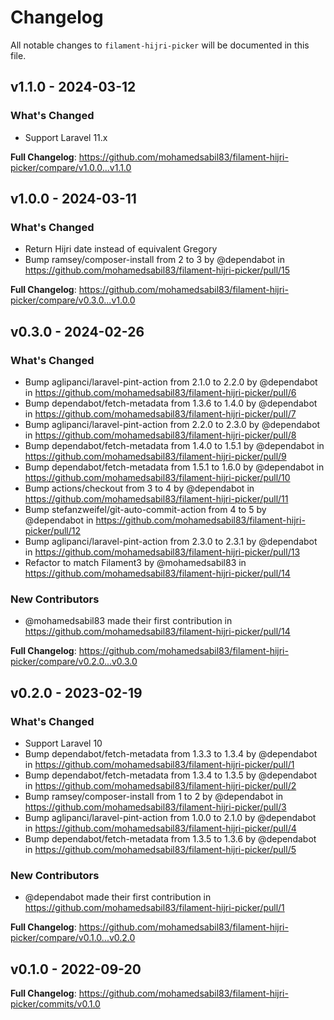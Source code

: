 # Changelog

All notable changes to `filament-hijri-picker` will be documented in this file.

## v1.1.0 - 2024-03-12

### What's Changed

* Support Laravel 11.x

**Full Changelog**: https://github.com/mohamedsabil83/filament-hijri-picker/compare/v1.0.0...v1.1.0

## v1.0.0 - 2024-03-11

### What's Changed

* Return Hijri date instead of equivalent Gregory
* Bump ramsey/composer-install from 2 to 3 by @dependabot in https://github.com/mohamedsabil83/filament-hijri-picker/pull/15

**Full Changelog**: https://github.com/mohamedsabil83/filament-hijri-picker/compare/v0.3.0...v1.0.0

## v0.3.0 - 2024-02-26

### What's Changed

* Bump aglipanci/laravel-pint-action from 2.1.0 to 2.2.0 by @dependabot in https://github.com/mohamedsabil83/filament-hijri-picker/pull/6
* Bump dependabot/fetch-metadata from 1.3.6 to 1.4.0 by @dependabot in https://github.com/mohamedsabil83/filament-hijri-picker/pull/7
* Bump aglipanci/laravel-pint-action from 2.2.0 to 2.3.0 by @dependabot in https://github.com/mohamedsabil83/filament-hijri-picker/pull/8
* Bump dependabot/fetch-metadata from 1.4.0 to 1.5.1 by @dependabot in https://github.com/mohamedsabil83/filament-hijri-picker/pull/9
* Bump dependabot/fetch-metadata from 1.5.1 to 1.6.0 by @dependabot in https://github.com/mohamedsabil83/filament-hijri-picker/pull/10
* Bump actions/checkout from 3 to 4 by @dependabot in https://github.com/mohamedsabil83/filament-hijri-picker/pull/11
* Bump stefanzweifel/git-auto-commit-action from 4 to 5 by @dependabot in https://github.com/mohamedsabil83/filament-hijri-picker/pull/12
* Bump aglipanci/laravel-pint-action from 2.3.0 to 2.3.1 by @dependabot in https://github.com/mohamedsabil83/filament-hijri-picker/pull/13
* Refactor to match Filament3 by @mohamedsabil83 in https://github.com/mohamedsabil83/filament-hijri-picker/pull/14

### New Contributors

* @mohamedsabil83 made their first contribution in https://github.com/mohamedsabil83/filament-hijri-picker/pull/14

**Full Changelog**: https://github.com/mohamedsabil83/filament-hijri-picker/compare/v0.2.0...v0.3.0

## v0.2.0 - 2023-02-19

### What's Changed

- Support Laravel 10
- Bump dependabot/fetch-metadata from 1.3.3 to 1.3.4 by @dependabot in https://github.com/mohamedsabil83/filament-hijri-picker/pull/1
- Bump dependabot/fetch-metadata from 1.3.4 to 1.3.5 by @dependabot in https://github.com/mohamedsabil83/filament-hijri-picker/pull/2
- Bump ramsey/composer-install from 1 to 2 by @dependabot in https://github.com/mohamedsabil83/filament-hijri-picker/pull/3
- Bump aglipanci/laravel-pint-action from 1.0.0 to 2.1.0 by @dependabot in https://github.com/mohamedsabil83/filament-hijri-picker/pull/4
- Bump dependabot/fetch-metadata from 1.3.5 to 1.3.6 by @dependabot in https://github.com/mohamedsabil83/filament-hijri-picker/pull/5

### New Contributors

- @dependabot made their first contribution in https://github.com/mohamedsabil83/filament-hijri-picker/pull/1

**Full Changelog**: https://github.com/mohamedsabil83/filament-hijri-picker/compare/v0.1.0...v0.2.0

## v0.1.0 - 2022-09-20

**Full Changelog**: https://github.com/mohamedsabil83/filament-hijri-picker/commits/v0.1.0

